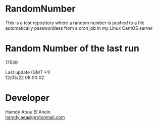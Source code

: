 # RandomNumber    
This is a test repository where a random number is pushed to a file automatically passwordless from a cron job in my Linux CentOS server    
# Random Number of the last run   
17539
      
Last update (GMT +1)    
12/05/22 08:00:02
# Developer    
Hamdy Abou El Anein   
hamdy.aea@protonmail.com
